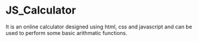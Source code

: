 # JS_Calculator
It is an online calculator designed using html, css and javascript and can be used to perform some basic arithmatic functions.
